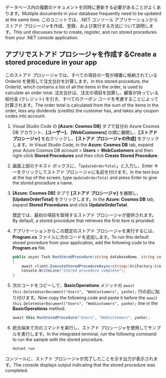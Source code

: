 <span data-ttu-id="fa82d-101">データベース内の複数のドキュメントを同時に更新する必要があることがよくあります。</span><span class="sxs-lookup"><span data-stu-id="fa82d-101">Multiple documents in your database frequently need to be updated at the same time.</span></span> <span data-ttu-id="fa82d-102">このユニットでは、.NET コンソール アプリケーションからストアド プロシージャを作成、登録、および実行する方法について説明します。</span><span class="sxs-lookup"><span data-stu-id="fa82d-102">This unit discusses how to create, register, and run stored procedures from your .NET console application.</span></span>

## <a name="create-a-stored-procedure-in-your-app"></a><span data-ttu-id="fa82d-103">アプリでストアド プロシージャを作成する</span><span class="sxs-lookup"><span data-stu-id="fa82d-103">Create a stored procedure in your app</span></span>

<span data-ttu-id="fa82d-104">このストアド プロシージャでは、すべての項目の一覧が順番に格納されている OrderId を使用して注文合計を計算します。</span><span class="sxs-lookup"><span data-stu-id="fa82d-104">In this stored procedure, the OrderId, which contains a list of all the items in the order, is used to calculate an order total.</span></span> <span data-ttu-id="fa82d-105">注文合計は、注文の項目を加算し、顧客が持っている給付金 (クレジット) を引き、すべてのクーポン コードを考慮することによって計算されます。</span><span class="sxs-lookup"><span data-stu-id="fa82d-105">The order total is calculated from the sum of the items in the order, less any dividends (credits) the customer has, and takes any coupon codes into account.</span></span>

1. <span data-ttu-id="fa82d-106">Visual Studio Code の **[Azure: Cosmos DB]** タブで自分の Azure Cosmos DB アカウント、**[ユーザー]**、**[WebCustomers]** の順に展開し、**[ストアド プロシージャ]** を右クリックし、**[ストアド プロシージャの作成]** をクリックします。</span><span class="sxs-lookup"><span data-stu-id="fa82d-106">In Visual Studio Code, in the **Azure: Cosmos DB** tab, expand your Azure Cosmos DB account > **Users** > **WebCustomers** and then right-click **Stored Procedures** and then click **Create Stored Procedure**.</span></span>

1. <span data-ttu-id="fa82d-107">画面上部のテキスト ボックスに、「`UpdateOrderTotal`」と入力し、Enter キーをクリックしてストアド プロシージャに名前を付けます。</span><span class="sxs-lookup"><span data-stu-id="fa82d-107">In the text box at the top of the screen, type `UpdateOrderTotal` and press Enter to give the stored procedure a name.</span></span>

1. <span data-ttu-id="fa82d-108">**[Azure: Cosmos DB]** タブで **[ストアド プロシージャ]** を展開し、**[UpdateOrderTotal]** をクリックします。</span><span class="sxs-lookup"><span data-stu-id="fa82d-108">In the **Azure: Cosmos DB** tab, expand **Stored Procedures** and click **UpdateOrderTotal**.</span></span>

    <span data-ttu-id="fa82d-109">既定では、最初の項目を取得するストアド プロシージャが提供されます。</span><span class="sxs-lookup"><span data-stu-id="fa82d-109">By default, a stored procedure that retrieves the first item is provided.</span></span>

1. <span data-ttu-id="fa82d-110">アプリケーションからこの既定のストアド プロシージャを実行するには、**Program.cs** ファイルに次のコードを追加します。</span><span class="sxs-lookup"><span data-stu-id="fa82d-110">To run this default stored procedure from your application, add the following code to the **Program.cs** file.</span></span>

    ```csharp
    public async Task RunStoredProcedure(string databaseName, string collectionName, User user)
    {
        await client.ExecuteStoredProcedureAsync<string>(UriFactory.CreateStoredProcedureUri(databaseName, collectionName, "UpdateOrderTotal"), new RequestOptions { PartitionKey = new PartitionKey(user.UserId) });
        Console.WriteLine("Stored procedure complete");
    }
    ```

1. <span data-ttu-id="fa82d-111">次のコードをコピーして、**BasicOperations** メソッドの `await this.DeleteUserDocument("Users", "WebCustomers", yanhe);` 行の前に貼り付けます。</span><span class="sxs-lookup"><span data-stu-id="fa82d-111">Now copy the following code and paste it before the `await this.DeleteUserDocument("Users", "WebCustomers", yanhe);` line in the **BasicOperations** method.</span></span>

    ```csharp
    await this.RunStoredProcedure("Users", "WebCustomers", yanhe);
    ```

1. <span data-ttu-id="fa82d-112">統合端末で次のコマンドを実行し、ストアド プロシージャを使用してサンプルを実行します。</span><span class="sxs-lookup"><span data-stu-id="fa82d-112">In the integrated terminal, run the following command to run the sample with the stored procedure.</span></span>

    ```bash
    dotnet run
    ```

<span data-ttu-id="fa82d-113">コンソールに、ストアド プロシージャが完了したことを示す出力が表示されます。</span><span class="sxs-lookup"><span data-stu-id="fa82d-113">The console displays output indicating that the stored procedure was completed.</span></span>
